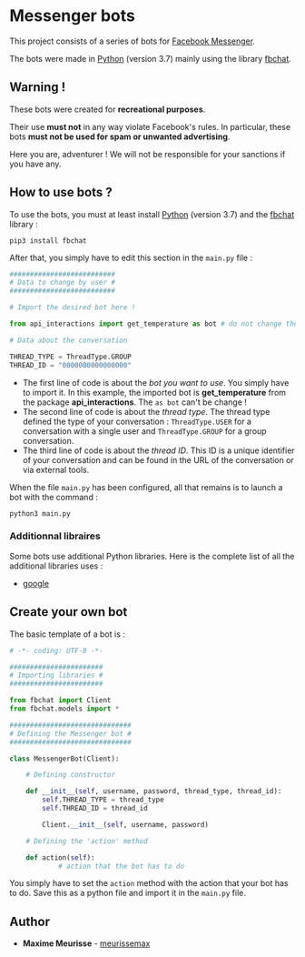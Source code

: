 # Messenger bots

This project consists of a series of bots for [Facebook Messenger](https://www.messenger.com/).

The bots were made in [Python](https://www.python.org/downloads/release/python-370/) (version 3.7) mainly using the library [fbchat](https://fbchat.readthedocs.io/en/latest/).

## Warning !

These bots were created for **recreational purposes**.

Their use **must not** in any way violate Facebook's rules. In particular, these bots **must not be used for spam or unwanted advertising**.

Here you are, adventurer ! We will not be responsible for your sanctions if you have any.

## How to use bots ?

To use the bots, you must at least install [Python](https://www.python.org/downloads/release/python-370/) (version 3.7) and the [fbchat](https://fbchat.readthedocs.io/en/latest/) library :
```
pip3 install fbchat
```

After that, you simply have to edit this section in the `main.py` file :
```python
##########################
# Data to change by user #
##########################

# Import the desired bot here !

from api_interactions import get_temperature as bot # do not change the 'as bot' !

# Data about the conversation

THREAD_TYPE = ThreadType.GROUP
THREAD_ID = "0000000000000000"
```

* The first line of code is about the *bot you want to use*. You simply have to import it. In this example, the imported bot is **get_temperature** from the package **api_interactions**. The `as bot` can't be change !
* The second line of code is about the *thread type*. The thread type defined the type of your conversation : `ThreadType.USER` for a conversation with a single user and `ThreadType.GROUP` for a group conversation.
* The third line of code is about the *thread ID*. This ID is a unique identifier of your conversation and can be found in the URL of the conversation or via external tools.
 
When the file `main.py` has been configured, all that remains is to launch a bot with the command :
```
python3 main.py
```

### Additionnal libraires

Some bots use additional Python libraries. Here is the complete list of all the additional libraries uses :

* [google](https://pypi.org/project/google/)

## Create your own bot

The basic template of a bot is :
```python
# -*- coding: UTF-8 -*-

#######################
# Importing libraries #
#######################

from fbchat import Client
from fbchat.models import *

##############################
# Defining the Messenger bot #
##############################

class MessengerBot(Client):

    # Defining constructor

    def __init__(self, username, password, thread_type, thread_id):
        self.THREAD_TYPE = thread_type
        self.THREAD_ID = thread_id

        Client.__init__(self, username, password)

	# Defining the 'action' method

	def action(self):
    	    # action that the bot has to do

```

You simply have to set the `action` method with the action that your bot has to do. Save this as a python file and import it in the `main.py` file.

## Author

* **Maxime Meurisse** - [meurissemax](https://github.com/meurissemax)
